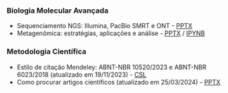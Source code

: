 ### Biologia Molecular Avançada
* Sequenciamento NGS: Illumina, PacBio SMRT e ONT - [PPTX](slides/bma_ngs.pptx)
* Metagenômica: estratégias, aplicações e análise - [PPTX](slides/bma_meta.pptx) / [IPYNB](ipynb/bma_meta.ipynb)

### Metodologia Científica
* Estilo de citação Mendeley: ABNT-NBR 10520/2023 e ABNT-NBR 6023/2018 (atualizado em 19/11/2023) - [CSL](mendeley/abnt-lpmor22.csl)
* Como procurar artigos científicos (atualizado em 25/03/2024) - [PPTX](slides/informatica_busca-artigos.pptx)
